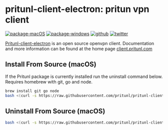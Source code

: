 
# pritunl-client-electron: pritun vpn client

[![package-macOS](https://img.shields.io/badge/package-macOS-cfcfcf.svg?style=flat)](https://github.com/pritunl/pritunl-client-electron/releases)
[![package-windows](https://img.shields.io/badge/package-windows-00adef.svg?style=flat)](https://github.com/pritunl/pritunl-client-electron/releases)
[![github](https://img.shields.io/badge/github-pritunl-11bdc2.svg?style=flat)](https://github.com/pritunl)
[![twitter](https://img.shields.io/badge/twitter-pritunl-55acee.svg?style=flat)](https://twitter.com/pritunl)

[Pritunl-client-electron](https://github.com/pritunl/pritunl-client-electron)
is an open source openvpn client. Documentation and more information can be
found at the home page [client.pritunl.com](https://client.pritunl.com)

## Install From Source (macOS)

If the Pritunl package is currently installed run the uninstall command
below. Requires homebrew with git, go and node.

```bash
brew install git go node
bash <(curl -s https://raw.githubusercontent.com/pritunl/pritunl-client-electron/master/tools/install_macos.sh)
```

## Uninstall From Source (macOS)

```bash
bash <(curl -s https://raw.githubusercontent.com/pritunl/pritunl-client-electron/master/tools/uninstall_macos.sh)
```
